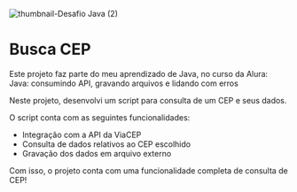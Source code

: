 ![thumbnail-Desafio Java (2)](https://user-images.githubusercontent.com/66698429/227000674-0d88d9f6-cef8-47c3-87b4-b83ff7db4a13.png)

# Busca CEP

Este projeto faz parte do meu aprendizado de Java, no curso da Alura: Java: consumindo API, gravando arquivos e lidando com erros

Neste projeto, desenvolvi um script para consulta de um CEP e seus dados.

O script conta com as seguintes funcionalidades:

- Integração com a API da ViaCEP
- Consulta de dados relativos ao CEP escolhido
- Gravação dos dados em arquivo externo

Com isso, o projeto conta com uma funcionalidade completa de consulta de CEP!

